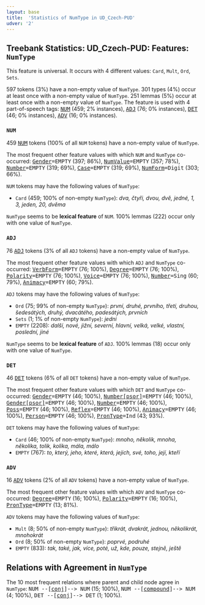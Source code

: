 ```yaml
---
layout: base
title:  'Statistics of NumType in UD_Czech-PUD'
udver: '2'
---
```


## Treebank Statistics: UD_Czech-PUD: Features: `NumType`

This feature is universal.
It occurs with 4 different values: `Card`, `Mult`, `Ord`, `Sets`.

597 tokens (3%) have a non-empty value of `NumType`.
301 types (4%) occur at least once with a non-empty value of `NumType`.
251 lemmas (5%) occur at least once with a non-empty value of `NumType`.
The feature is used with 4 part-of-speech tags: <tt><a href="cs_pud-pos-NUM.html">NUM</a></tt> (459; 2% instances), <tt><a href="cs_pud-pos-ADJ.html">ADJ</a></tt> (76; 0% instances), <tt><a href="cs_pud-pos-DET.html">DET</a></tt> (46; 0% instances), <tt><a href="cs_pud-pos-ADV.html">ADV</a></tt> (16; 0% instances).

### `NUM`

459 <tt><a href="cs_pud-pos-NUM.html">NUM</a></tt> tokens (100% of all `NUM` tokens) have a non-empty value of `NumType`.

The most frequent other feature values with which `NUM` and `NumType` co-occurred: <tt><a href="cs_pud-feat-Gender.html">Gender</a></tt><tt>=EMPTY</tt> (397; 86%), <tt><a href="cs_pud-feat-NumValue.html">NumValue</a></tt><tt>=EMPTY</tt> (357; 78%), <tt><a href="cs_pud-feat-Number.html">Number</a></tt><tt>=EMPTY</tt> (319; 69%), <tt><a href="cs_pud-feat-Case.html">Case</a></tt><tt>=EMPTY</tt> (319; 69%), <tt><a href="cs_pud-feat-NumForm.html">NumForm</a></tt><tt>=Digit</tt> (303; 66%).

`NUM` tokens may have the following values of `NumType`:

* `Card` (459; 100% of non-empty `NumType`): <em>dva, čtyři, dvou, dvě, jedné, 1, 3, jeden, 20, dvěma</em>

`NumType` seems to be **lexical feature** of `NUM`. 100% lemmas (222) occur only with one value of `NumType`.

### `ADJ`

76 <tt><a href="cs_pud-pos-ADJ.html">ADJ</a></tt> tokens (3% of all `ADJ` tokens) have a non-empty value of `NumType`.

The most frequent other feature values with which `ADJ` and `NumType` co-occurred: <tt><a href="cs_pud-feat-VerbForm.html">VerbForm</a></tt><tt>=EMPTY</tt> (76; 100%), <tt><a href="cs_pud-feat-Degree.html">Degree</a></tt><tt>=EMPTY</tt> (76; 100%), <tt><a href="cs_pud-feat-Polarity.html">Polarity</a></tt><tt>=EMPTY</tt> (76; 100%), <tt><a href="cs_pud-feat-Voice.html">Voice</a></tt><tt>=EMPTY</tt> (76; 100%), <tt><a href="cs_pud-feat-Number.html">Number</a></tt><tt>=Sing</tt> (60; 79%), <tt><a href="cs_pud-feat-Animacy.html">Animacy</a></tt><tt>=EMPTY</tt> (60; 79%).

`ADJ` tokens may have the following values of `NumType`:

* `Ord` (75; 99% of non-empty `NumType`): <em>první, druhé, prvního, třetí, druhou, šedesátých, druhý, dvacátého, padesátých, prvních</em>
* `Sets` (1; 1% of non-empty `NumType`): <em>jedni</em>
* `EMPTY` (2208): <em>další, nové, jižní, severní, hlavní, velká, velké, vlastní, poslední, jiné</em>

`NumType` seems to be **lexical feature** of `ADJ`. 100% lemmas (18) occur only with one value of `NumType`.

### `DET`

46 <tt><a href="cs_pud-pos-DET.html">DET</a></tt> tokens (6% of all `DET` tokens) have a non-empty value of `NumType`.

The most frequent other feature values with which `DET` and `NumType` co-occurred: <tt><a href="cs_pud-feat-Gender.html">Gender</a></tt><tt>=EMPTY</tt> (46; 100%), <tt><a href="cs_pud-feat-Number-psor.html">Number[psor]</a></tt><tt>=EMPTY</tt> (46; 100%), <tt><a href="cs_pud-feat-Gender-psor.html">Gender[psor]</a></tt><tt>=EMPTY</tt> (46; 100%), <tt><a href="cs_pud-feat-Number.html">Number</a></tt><tt>=EMPTY</tt> (46; 100%), <tt><a href="cs_pud-feat-Poss.html">Poss</a></tt><tt>=EMPTY</tt> (46; 100%), <tt><a href="cs_pud-feat-Reflex.html">Reflex</a></tt><tt>=EMPTY</tt> (46; 100%), <tt><a href="cs_pud-feat-Animacy.html">Animacy</a></tt><tt>=EMPTY</tt> (46; 100%), <tt><a href="cs_pud-feat-Person.html">Person</a></tt><tt>=EMPTY</tt> (46; 100%), <tt><a href="cs_pud-feat-PronType.html">PronType</a></tt><tt>=Ind</tt> (43; 93%).

`DET` tokens may have the following values of `NumType`:

* `Card` (46; 100% of non-empty `NumType`): <em>mnoho, několik, mnoha, několika, tolik, kolika, mála, málo</em>
* `EMPTY` (767): <em>to, který, jeho, které, která, jejich, své, toho, její, kteří</em>

### `ADV`

16 <tt><a href="cs_pud-pos-ADV.html">ADV</a></tt> tokens (2% of all `ADV` tokens) have a non-empty value of `NumType`.

The most frequent other feature values with which `ADV` and `NumType` co-occurred: <tt><a href="cs_pud-feat-Degree.html">Degree</a></tt><tt>=EMPTY</tt> (16; 100%), <tt><a href="cs_pud-feat-Polarity.html">Polarity</a></tt><tt>=EMPTY</tt> (16; 100%), <tt><a href="cs_pud-feat-PronType.html">PronType</a></tt><tt>=EMPTY</tt> (13; 81%).

`ADV` tokens may have the following values of `NumType`:

* `Mult` (8; 50% of non-empty `NumType`): <em>třikrát, dvakrát, jednou, několikrát, mnohokrát</em>
* `Ord` (8; 50% of non-empty `NumType`): <em>poprvé, podruhé</em>
* `EMPTY` (833): <em>tak, také, jak, více, poté, už, kde, pouze, stejně, ještě</em>

## Relations with Agreement in `NumType`

The 10 most frequent relations where parent and child node agree in `NumType`:
<tt>NUM --[<tt><a href="cs_pud-dep-conj.html">conj</a></tt>]--> NUM</tt> (15; 100%),
<tt>NUM --[<tt><a href="cs_pud-dep-compound.html">compound</a></tt>]--> NUM</tt> (4; 100%),
<tt>DET --[<tt><a href="cs_pud-dep-conj.html">conj</a></tt>]--> DET</tt> (1; 100%).

